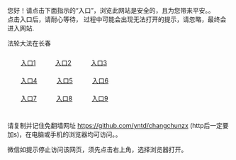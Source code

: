 您好！请点击下面指示的“入口”，浏览此网站是安全的，且为您带来平安。。 <br/>
点击入口后，请耐心等待， 过程中可能会出现无法打开的提示，请忽略，最终会进入网站. </br>

法轮大法在长春<br/>
<div style="padding:10px"><a style="margin:20px" target="_blank" href="https://d1n5m5kc8hwx8k.cloudfront.net/2Qpsp?gdgihr" id="ccLink1" rel="nofollow">入口1</a> <a target="_blank" style="margin:20px" href="https://d3d0tb1oyfxnmr.cloudfront.net/2Qpsp?pfhgaewx" id="ccLink2" rel="nofollow">入口2</a> <a style="margin:20px" target="_blank" href="https://dl0h218bjwm0a.cloudfront.net/2Qpsp?ciuwnmzq" id="ccLink3" rel="nofollow">入口3</a></div>

<div style="padding:10px" ><a style="margin:20px" target="_blank" href="https://d1n5m5kc8hwx8k.cloudfront.net/2Qpsp?gdgihr" id="ccLink4" rel="nofollow">入口4</a> <a style="margin:20px" href="https://d3d0tb1oyfxnmr.cloudfront.net/2Qpsp?pfhgaewx" target="_blank" id="ccLink5" rel="nofollow">入口5</a> <a style="margin:20px" href="https://dl0h218bjwm0a.cloudfront.net/2Qpsp?ciuwnmzq" target="_blank" id="ccLink6" rel="nofollow">入口6</a></div>

<div style="padding:10px"><a style="margin:20px" target="_blank" href="https://d1n5m5kc8hwx8k.cloudfront.net/2Qpsp?gdgihr" id="ccLink7" rel="nofollow">入口7</a> <a style="margin:20px" href="https://d3d0tb1oyfxnmr.cloudfront.net/2Qpsp?pfhgaewx" target="_blank" id="ccLink8" rel="nofollow">入口8</a> <a style="margin:20px" target="_blank" href="https://dl0h218bjwm0a.cloudfront.net/2Qpsp?ciuwnmzq" id="ccLink9" rel="nofollow">入口9</a></div>

<br/>



请复制并记住免翻墙网址 https://github.com/yntd/changchunzx (http后一定要加s)，在电脑或手机的浏览器均可访问。。<br/>

微信如提示停止访问该网页，须先点击右上角，选择浏览器打开。
